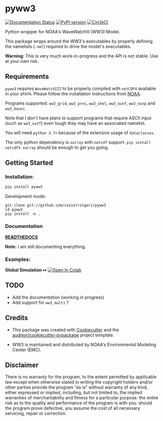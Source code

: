 # pyww3

[![Documentation Status](https://readthedocs.org/projects/pyww3/badge/?version=latest)](https://pyww3.readthedocs.io/en/latest/?badge=latest) [![PyPI version](https://badge.fury.io/py/pyww3.svg)](https://badge.fury.io/py/pyww3) [![CircleCI](https://circleci.com/gh/caiostringari/pyww3/tree/main.svg?style=svg)](https://circleci.com/gh/caiostringari/pyww3/tree/main)

Python wrapper for NOAA's WaveWatchIII (WW3) Model.

This package wraps around the WW3's executables by properly defining the namelists (``.nml``) required to drive the model's executables.

**Warning:** This is very much work-in-progress and the API is not stable. Use at your own risk.


## Requirements


``pyww3`` requires ``WaveWatchIII`` to be properly compiled with `netCDF4` available in your ``$PATH``. Please follow the installation instructions from [NOAA](https://github.com/NOAA-EMC/WW3/wiki/Quick-Start/).


Programs supported: `ww3_grid`, `ww3_prnc`, `ww3_shel`, `ww3_ounf`, `ww3_ounp` and `ww3_bounc`.

Note that I don't have plans to support programs that require ASCII input (such as `ww3_outf`) even tough they may have an associated namelist.

You will need `python 3.7+` because of the extensive usage of `dataclasses`.

The only python dependency is `xarray` with `netcdf` support. `pip install netcdf4 xarray` should be enough to get you going.


## Getting Started


### Installation:

```bash
pip install pyww3
```

Development mode:

```
git clone git://github.com/caiostringari/pyww3
cd pyww3
pip install -e .
```

### Documentation

[**READTHEDOCS**](https://pyww3.readthedocs.io/en/latest/)

**Note:** I am still documenting everything.

### Examples:

**Global Simulation ↦** [![Open In Colab](https://colab.research.google.com/assets/colab-badge.svg)](https://colab.research.google.com/drive/1Py-aMvTMxDiyjpPXBoIe5eQx8iRm47zF?usp=sharing)


## TODO

- Add the documentation (working in progress)
- Add support for ``ww3_multi`` ?


## Credits

- This package was created with [Cookiecutter](https://github.com/audreyr/cookiecutter) and the [audreyr/cookiecutter-pypackage](https://github.com/audreyr/cookiecutter-pypackage) project template.

- WW3 is maintained and distributed by NOAA's Environmental Modeling Center (EMC).

## Disclaimer

There is no warranty for the program, to the extent permitted by applicable law except when otherwise stated in writing the copyright holders and/or other parties provide the program “as is” without warranty of any kind, either expressed or implied, including, but not limited to, the implied warranties of merchantability and fitness for a particular purpose. the entire risk as to the quality and performance of the program is with you. should the program prove defective, you assume the cost of all necessary servicing, repair or correction.
